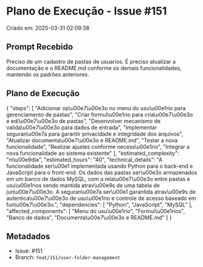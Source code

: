 # Plano de Execução - Issue #151

Criado em: 2025-03-31 02:09:38

## Prompt Recebido

Preciso de um cadastro de pastas de usuarios. É preciso atualizar a documentação e o README.md conforme os demais funcionalidades, mantendo os padrões anteriores.

## Plano de Execução

{
  "steps": [
    "Adicionar op\u00e7\u00e3o no menu do usu\u00e1rio para gerenciamento de pastas",
    "Criar formul\u00e1rio para cria\u00e7\u00e3o e edi\u00e7\u00e3o de pastas",
    "Desenvolver mecanismo de valida\u00e7\u00e3o para dados de entrada",
    "Implementar seguran\u00e7a para garantir privacidade e integridade dos arquivos",
    "Atualizar documenta\u00e7\u00e3o e README.md",
    "Testar a nova funcionalidade",
    "Realizar ajustes conforme necess\u00e1rio",
    "Integrar a nova funcionalidade ao sistema existente"
  ],
  "estimated_complexity": "m\u00e9dia",
  "estimated_hours": "40",
  "technical_details": "A funcionalidade ser\u00e1 implementada usando Python para o back-end e JavaScript para o front-end. Os dados das pastas ser\u00e3o armazenados em um banco de dados MySQL, com a rela\u00e7\u00e3o entre pastas e usu\u00e1rios sendo mantida atrav\u00e9s de uma tabela de jun\u00e7\u00e3o. A seguran\u00e7a ser\u00e1 garantida atrav\u00e9s de autentica\u00e7\u00e3o de usu\u00e1rio e controle de acesso baseado em fun\u00e7\u00e3o.",
  "dependencies": [
    "Python",
    "JavaScript",
    "MySQL"
  ],
  "affected_components": [
    "Menu do usu\u00e1rio",
    "Formul\u00e1rios",
    "Banco de dados",
    "Documenta\u00e7\u00e3o e README.md"
  ]
}

## Metadados

- Issue: #151
- Branch: `feat/151/user-folder-management`
